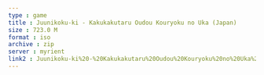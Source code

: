 ```yaml
---
type : game
title : Juunikoku-ki - Kakukakutaru Oudou Kouryoku no Uka (Japan)
size : 723.0 M
format : iso
archive : zip
server : myrient
link2 : Juunikoku-ki%20-%20Kakukakutaru%20Oudou%20Kouryoku%20no%20Uka%20%28Japan%29
---
```

